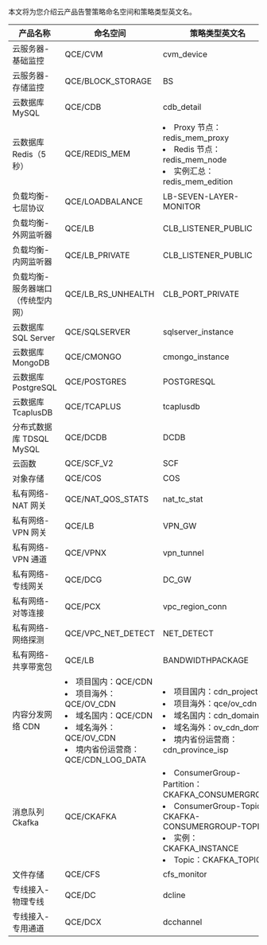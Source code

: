 ﻿本文将为您介绍云产品告警策略命名空间和策略类型英文名。

| 产品名称                         | 命名空间                                                     | 策略类型英文名                                               |
| -------------------------------- | ------------------------------------------------------------ | ------------------------------------------------------------ |
| 云服务器-基础监控                | QCE/CVM                                                      | cvm_device                                                   |
| 云服务器-存储监控                | QCE/BLOCK_STORAGE                                            | BS                                                           |
| 云数据库 MySQL                   | QCE/CDB                                                      | cdb_detail                                                   |
| 云数据库 Redis（5秒）            | QCE/REDIS_MEM                                                | <li>Proxy 节点：redis_mem_proxy</li><li>Redis 节点：redis_mem_node</li><li>实例汇总：redis_mem_edition</li> |
| 负载均衡-七层协议               | QCE/LOADBALANCE                                              | LB-SEVEN-LAYER-MONITOR                                       |
| 负载均衡-外网监听器             | QCE/LB                                                       | CLB_LISTENER_PUBLIC                                          |
| 负载均衡-内网监听器             | QCE/LB_PRIVATE                                               | CLB_LISTENER_PUBLIC                                          |
| 负载均衡-服务器端口（传统型内网） | QCE/LB_RS_UNHEALTH                                           | CLB_PORT_PRIVATE                                             |
| 云数据库 SQL Server              | QCE/SQLSERVER                                                | sqlserver_instance                                           |
| 云数据库 MongoDB                 | QCE/CMONGO                                                   | cmongo_instance                                              |
| 云数据库 PostgreSQL              | QCE/POSTGRES                                                 | POSTGRESQL                                                   |
| 云数据库 TcaplusDB               | QCE/TCAPLUS                                                  | tcaplusdb                                                    |
| 分布式数据库 TDSQL MySQL         | QCE/DCDB                                                     | DCDB                                                         |
| 云函数                           | QCE/SCF_V2                                                   | SCF                                                          |
| 对象存储                         | QCE/COS                                                      | COS                                                          |
| 私有网络-NAT 网关                | QCE/NAT_QOS_STATS                                            | nat_tc_stat                                                  |
| 私有网络-VPN 网关                | QCE/LB                                                       | VPN_GW                                                       |
| 私有网络-VPN 通道                | QCE/VPNX                                                     | vpn_tunnel                                                   |
| 私有网络-专线网关                | QCE/DCG                                                      | DC_GW                                                        |
| 私有网络-对等连接                | QCE/PCX                                                      | vpc_region_conn                                              |
| 私有网络-网络探测                | QCE/VPC_NET_DETECT                                           | NET_DETECT                                                   |
| 私有网络-共享带宽包              | QCE/LB                                                       | BANDWIDTHPACKAGE                                             |
| 内容分发网络 CDN                 | <li>项目国内：QCE/CDN</li><li>项目海外：QCE/OV_CDN</li><li>域名国内：QCE/CDN</li><li>域名海外：QCE/OV_CDN</li><li>境内省份运营商：QCE/CDN_LOG_DATA</li> | <li>项目国内：cdn_project</li><li>项目海外：qce/ov_cdn</li><li>域名国内：cdn_domain</li><li>域名海外：ov_cdn_domain</li><li>境内省份运营商：cdn_province_isp</li> |
| 消息队列 Ckafka                  | QCE/CKAFKA                                                   | <li>ConsumerGroup-Partition：CKAFKA_CONSUMERGROUP</li><li>ConsumerGroup-Topic：CKAFKA-CONSUMERGROUP-TOPIC</li><li>	实例：CKAFKA_INSTANCE</li><li>Topic：CKAFKA_TOPIC</li> |
| 文件存储                         | QCE/CFS                                                      | cfs_monitor                                                  |
| 专线接入-物理专线                | QCE/DC                                                       | dcline                                                       |
| 专线接入-专用通道                | QCE/DCX                                                      | dcchannel                                                    |


